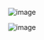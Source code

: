  
![image](https://github.com/arnabnath01/Go-bookshop/assets/98618274/61a3d1d5-9b54-4b10-afc8-162d0f9b7139)
 
![image](https://github.com/arnabnath01/Go-bookshop/assets/98618274/87aceb95-9d0f-4fc9-9f04-7d34318db2e7)
